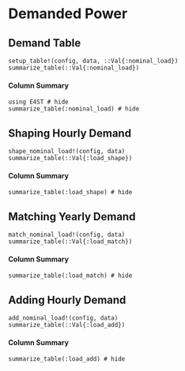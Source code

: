 # Demanded Power

## Demand Table

```@docs
setup_table!(config, data, ::Val{:nominal_load})
summarize_table(::Val{:nominal_load})
```

#### Column Summary
```@example demand
using E4ST # hide
summarize_table(:nominal_load) # hide
```

## Shaping Hourly Demand

```@docs
shape_nominal_load!(config, data)
summarize_table(::Val{:load_shape})
```

#### Column Summary
```@example demand
summarize_table(:load_shape) # hide
```

## Matching Yearly Demand
```@docs
match_nominal_load!(config, data)
summarize_table(::Val{:load_match})
```

#### Column Summary
```@example demand
summarize_table(:load_match) # hide
```

## Adding Hourly Demand
```@docs
add_nominal_load!(config, data)
summarize_table(::Val{:load_add})
```

#### Column Summary
```@example demand
summarize_table(:load_add) # hide
```


